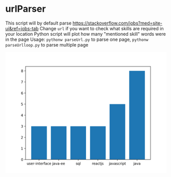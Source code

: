 # urlParser
This script will by default parse https://stackoverflow.com/jobs?med=site-ui&ref=jobs-tab
Change `url` if you want to check what skills are required in your location
Python script will plot how many "mentioned skill" words were in the page
Usage: `pythonw parseUrl.py` to parse one page, `pythonw parseUrlloop.py` to parse multiple page

![Programming Skills](Programming_skills.png)
